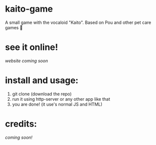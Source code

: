 # kaito-game
A small game with the vocaloid "Kaito". Based on Pou and other pet care games 🍦
# see it online!
*website coming soon*
# install and usage:
1. git clone (download the repo)
2. run it using http-server or any other app like that
3. you are done! (it use's normal JS and HTML)
# credits:
*coming soon!*
